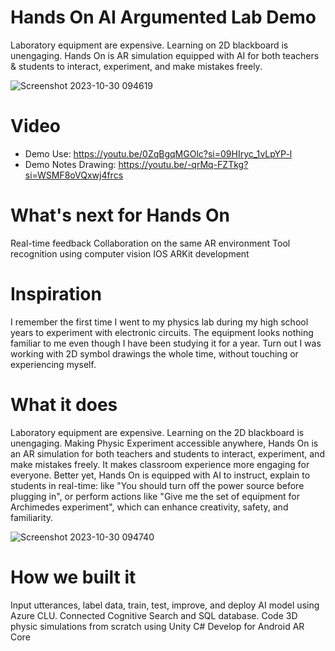 # Hands On AI Argumented Lab Demo
Laboratory equipment are expensive. Learning on 2D blackboard is unengaging. Hands On is AR simulation equipped with AI for both teachers & students to interact, experiment, and make mistakes freely.

![Screenshot 2023-10-30 094619](https://github.com/TungVietLe/HandsOn/assets/99946449/417254ae-a0df-4f6d-afbb-72be4eff66b2)


# Video
- Demo Use: https://youtu.be/0ZqBgqMGOlc?si=09HIryc_1vLpYP-l
- Demo Notes Drawing: https://youtu.be/-qrMq-FZTkg?si=WSMF8oVQxwj4frcs

# What's next for Hands On
Real-time feedback
Collaboration on the same AR environment
Tool recognition using computer vision
IOS ARKit development

# Inspiration
I remember the first time I went to my physics lab during my high school years to experiment with electronic circuits. The equipment looks nothing familiar to me even though I have been studying it for a year. Turn out I was working with 2D symbol drawings the whole time, without touching or experiencing myself.

# What it does
Laboratory equipment are expensive. Learning on the 2D blackboard is unengaging. Making Physic Experiment accessible anywhere, Hands On is an AR simulation for both teachers and students to interact, experiment, and make mistakes freely. It makes classroom experience more engaging for everyone. Better yet, Hands On is equipped with AI to instruct, explain to students in real-time: like "You should turn off the power source before plugging in", or perform actions like "Give me the set of equipment for Archimedes experiment", which can enhance creativity, safety, and familiarity.


![Screenshot 2023-10-30 094740](https://github.com/TungVietLe/HandsOn/assets/99946449/7bd3e593-048c-4d37-b5f2-1783798e9a94)

# How we built it
Input utterances, label data, train, test, improve, and deploy AI model using Azure CLU.
Connected Cognitive Search and SQL database.
Code 3D physic simulations from scratch using Unity C#
Develop for Android AR Core

